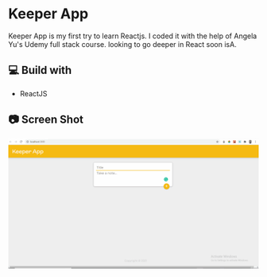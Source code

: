 # Keeper App

Keeper App is my first try to learn Reactjs. I coded it with the help of Angela Yu's Udemy full stack course. looking to go deeper in React soon isA.

## 💻 Build with

- ReactJS

## 📷 Screen Shot

![](ex.gif)
